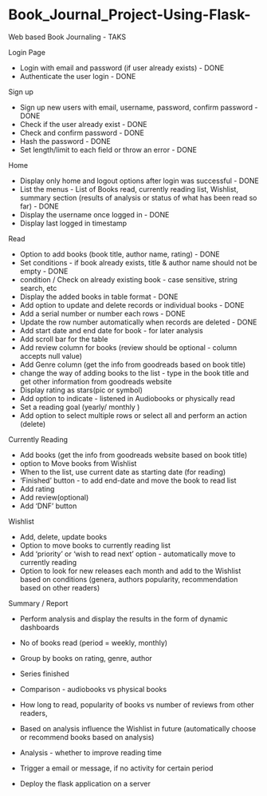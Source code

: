 # Book_Journal_Project-Using-Flask-
Web based Book Journaling - TAKS

Login Page
- Login with email and password (if user already exists) - DONE
- Authenticate the user login - DONE

Sign up
- Sign up new users with email, username, password, confirm password - DONE
- Check if the user already exist - DONE
- Check and confirm password - DONE
- Hash the password - DONE
- Set length/limit to each field or throw an error - DONE

Home
- Display only home and logout options after login was successful - DONE
- List the menus - List of Books read, currently reading list, Wishlist, summary section (results of analysis or status of what has been read so far)  - DONE
- Display the username once logged in - DONE
- Display last logged in timestamp 

Read
- Option to add books (book title, author name, rating) - DONE
- Set conditions - if book already exists, title & author name should not be empty - DONE
- condition / Check on already existing book - case sensitive, string search, etc
- Display the added books in table format - DONE
- Add option to update and delete records or individual books - DONE
- Add a serial number or number each rows - DONE
- Update the row number automatically when records are deleted - DONE
- Add start date and end date for book - for later analysis
- Add scroll bar for the table
- Add review column for books (review should be optional - column accepts null value)
- Add Genre column (get the info from goodreads based on book title) 
- change the way of adding books to the list - type in the book title and get other information from goodreads website
- Display rating as stars(pic or symbol)
- Add option to indicate - listened in Audiobooks or physically read
- Set a reading goal (yearly/ monthly )
- Add option to select multiple rows or select all and perform an action (delete)

Currently Reading
- Add books (get the info from goodreads website based on book title)
- option to Move books from Wishlist
- When to the list, use current date as starting date (for reading)
- ‘Finished’ button - to add end-date and move the book to read list
- Add rating 
- Add review(optional)
- Add ‘DNF’ button

Wishlist
- Add, delete, update books
- Option to move books to currently reading list
- Add ‘priority’ or ‘wish to read next’ option - automatically move to currently reading
- Option to look for new releases each month and add to the Wishlist based on conditions (genera, authors popularity, recommendation based on other readers)

Summary / Report
- Perform analysis and display the results in the form of dynamic dashboards
- No of books read (period = weekly, monthly)
- Group by books on rating, genre, author
- Series finished
- Comparison - audiobooks vs physical books
- How long to read, popularity of books vs number of reviews from other readers, 
- Based on analysis influence the Wishlist in future (automatically choose or recommend books based on analysis)
- Analysis - whether to improve reading time

- Trigger a email or message, if no activity for certain period
- Deploy the flask application on a server

